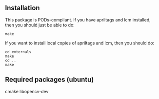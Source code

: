 ## Installation

This package is PODs-compliant. If you have apriltags and lcm installed, then you should just be able to do:

	make

If you want to install local copies of apriltags and lcm, then you should do:

	cd externals
	make
	cd ..
	make


## Required packages (ubuntu)

cmake libopencv-dev